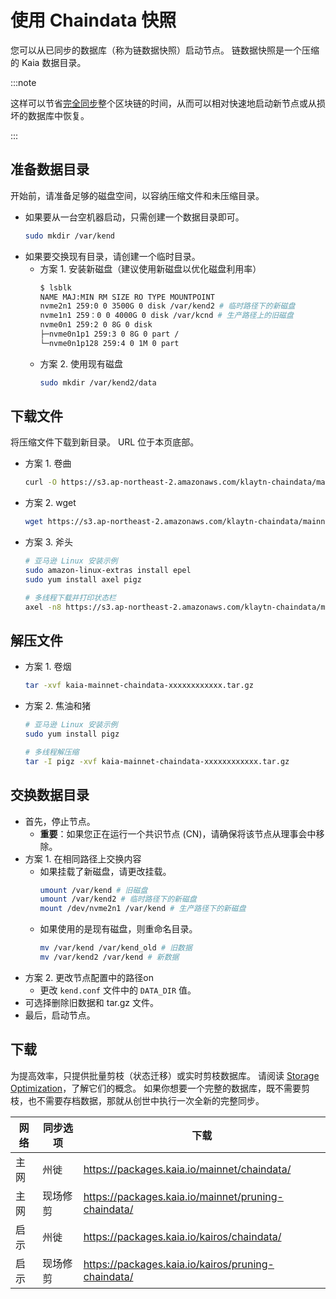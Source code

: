 # 使用 Chaindata 快照

您可以从已同步的数据库（称为链数据快照）启动节点。 链数据快照是一个压缩的 Kaia 数据目录。

:::note

这样可以节省[完全同步](../../learn/storage/block-sync.md#full-sync)整个区块链的时间，从而可以相对快速地启动新节点或从损坏的数据库中恢复。

:::

## 准备数据目录

开始前，请准备足够的磁盘空间，以容纳压缩文件和未压缩目录。

- 如果要从一台空机器启动，只需创建一个数据目录即可。
  ```sh
  sudo mkdir /var/kend
  ```
- 如果要交换现有目录，请创建一个临时目录。
  - 方案 1. 安装新磁盘（建议使用新磁盘以优化磁盘利用率）
    ```sh
    $ lsblk
    NAME MAJ:MIN RM SIZE RO TYPE MOUNTPOINT
    nvme2n1 259:0 0 3500G 0 disk /var/kend2 # 临时路径下的新磁盘
    nvme1n1 259：0 0 4000G 0 disk /var/kcnd # 生产路径上的旧磁盘
    nvme0n1 259:2 0 8G 0 disk
    ├─nvme0n1p1 259:3 0 8G 0 part /
    └─nvme0n1p128 259:4 0 1M 0 part

    ```
  - 方案 2. 使用现有磁盘
    ```sh
    sudo mkdir /var/kend2/data
    ```

## 下载文件

将压缩文件下载到新目录。 URL 位于本页底部。

- 方案 1. 卷曲
  ```sh
  curl -O https://s3.ap-northeast-2.amazonaws.com/klaytn-chaindata/mainnet/kaia-mainnet-chaindata-xxxxxxxxxxxxxx.tar.gz
  ```
- 方案 2. wget
  ```sh
  wget https://s3.ap-northeast-2.amazonaws.com/klaytn-chaindata/mainnet/kaia-mainnet-chaindata-xxxxxxxxxxxxxx.tar.gz
  ```
- 方案 3. 斧头
  ```sh
  # 亚马逊 Linux 安装示例
  sudo amazon-linux-extras install epel
  sudo yum install axel pigz

  # 多线程下载并打印状态栏
  axel -n8 https://s3.ap-northeast-2.amazonaws.com/klaytn-chaindata/mainnet/kaia-mainnet-chaindata-xxxxxxxxxxxxxx.tar.gz | awk -W interactive '$0~/\[/{printf "%s'$'\r''", $0}'
  ```

## 解压文件

- 方案 1. 卷烟
  ```sh
  tar -xvf kaia-mainnet-chaindata-xxxxxxxxxxxx.tar.gz
  ```
- 方案 2. 焦油和猪
  ```sh
  # 亚马逊 Linux 安装示例
  sudo yum install pigz

  # 多线程解压缩
  tar -I pigz -xvf kaia-mainnet-chaindata-xxxxxxxxxxxx.tar.gz
  ```

## 交换数据目录

- 首先，停止节点。
  - **重要**：如果您正在运行一个共识节点 (CN)，请确保将该节点从理事会中移除。
- 方案 1. 在相同路径上交换内容
  - 如果挂载了新磁盘，请更改挂载。
    ```sh
    umount /var/kend # 旧磁盘
    umount /var/kend2 # 临时路径下的新磁盘
    mount /dev/nvme2n1 /var/kend # 生产路径下的新磁盘
    ```
  - 如果使用的是现有磁盘，则重命名目录。
    ```sh
    mv /var/kend /var/kend_old # 旧数据
    mv /var/kend2 /var/kend # 新数据
    ```
- 方案 2. 更改节点配置中的路径on
  - 更改 `kend.conf` 文件中的 `DATA_DIR` 值。
- 可选择删除旧数据和 tar.gz 文件。
- 最后，启动节点。

## 下载

为提高效率，只提供批量剪枝（状态迁移）或实时剪枝数据库。 请阅读 [Storage Optimization](../../learn/storage/state-pruning.md)，了解它们的概念。 如果你想要一个完整的数据库，既不需要剪枝，也不需要存档数据，那就从创世中执行一次全新的完整同步。

| 网络 | 同步选项 | 下载                                                                                                  |
| -- | ---- | --------------------------------------------------------------------------------------------------- |
| 主网 | 州徙   | https://packages.kaia.io/mainnet/chaindata/         |
| 主网 | 现场修剪 | https://packages.kaia.io/mainnet/pruning-chaindata/ |
| 启示 | 州徙   | https://packages.kaia.io/kairos/chaindata/          |
| 启示 | 现场修剪 | https://packages.kaia.io/kairos/pruning-chaindata/  |
